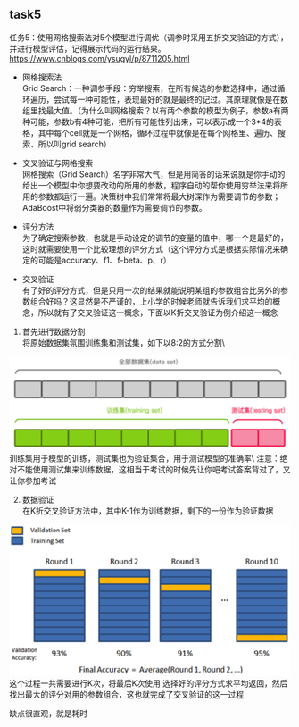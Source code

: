 ## task5
任务5：使用网格搜索法对5个模型进行调优（调参时采用五折交叉验证的方式），
并进行模型评估，记得展示代码的运行结果。 
https://www.cnblogs.com/ysugyl/p/8711205.html
* 网格搜索法 \
Grid Search：一种调参手段：穷举搜索，在所有候选的参数选择中，通过循环遍历，尝试每一种可能性，表现最好的就是最终的记过。其原理就像是在数组里找最大值。（为什么叫网格搜索？以有两个参数的模型为例子，参数a有两种可能，参数b有4种可能，把所有可能性列出来，可以表示成一个3*4的表格，其中每个cell就是一个网格，循环过程中就像是在每个网格里、遍历、搜索、所以叫grid search）

* 交叉验证与网格搜索  
网格搜索（Grid Search）名字非常大气，但是用简答的话来说就是你手动的给出一个模型中你想要改动的所用的参数，程序自动的帮你使用穷举法来将所用的参数都运行一遍。决策树中我们常常将最大树深作为需要调节的参数；AdaBoost中将弱分类器的数量作为需要调节的参数。

* 评分方法 \
为了确定搜索参数，也就是手动设定的调节的变量的值中，哪一个是最好的，这时就需要使用一个比较理想的评分方式（这个评分方式是根据实际情况来确定的可能是accuracy、f1、f-beta、p、r）

* 交叉验证\
有了好的评分方式，但是只用一次的结果就能说明某组的参数组合比另外的参数组合好吗？这显然是不严谨的，上小学的时候老师就告诉我们求平均的概念，所以就有了交叉验证这一概念，下面以K折交叉验证为例介绍这一概念 
1. 首先进行数据分割\
将原始数据集氛围训练集和测试集，如下以8:2的方式分割\
<img src='./cv.png'>
训练集用于模型的训练，测试集也为验证集合，用于测试模型的准确率\
注意：绝对不能使用测试集来训练数据，这相当于考试的时候先让你吧考试答案背过了，又让你参加考试

2. 数据验证\
在K折交叉验证方法中，其中K-1作为训练数据，剩下的一份作为验证数据
<img src='./cv2.png'>
这个过程一共需要进行K次，将最后K次使用 选择好的评分方式求平均返回，然后找出最大的评分对用的参数组合，这也就完成了交叉验证的这一过程

缺点很直观，就是耗时